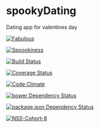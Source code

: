 # spookyDating
Dating app for valentines day

[![Fabulous](https://img.shields.io/badge/fabulosity-maximum-ff69b4.svg)](http://lolsnaps.com/upload_pic/PleaseExcuseMyFabulousness-86590.jpg)

[![Spoookiness](https://img.shields.io/badge/spookiness-100-blue.svg)](https://encrypted-tbn3.gstatic.com/images?q=tbn:ANd9GcSNEzCUC09Y9jz7na-UBdgSmkP1UvLZRp7QKW1voPUJOL0RmQ0x4w)

[![Build Status](https://travis-ci.org/erlandsona/spookyDating.svg?branch=master)](https://travis-ci.org/erlandsona/spookyDating)

[![Coverage Status](https://coveralls.io/repos/erlandsona/spookyDating/badge.svg)](https://coveralls.io/r/erlandsona/spookyDating)

[![Code Climate](https://codeclimate.com/github/erlandsona/spookyDating/badges/gpa.svg)](https://codeclimate.com/github/erlandsona/spookyDating)

[![bower Dependency Status](https://www.versioneye.com/user/projects/54de49a2c1bbbd9bd7000896/badge.svg?style=flat)](https://www.versioneye.com/user/projects/54de49a2c1bbbd9bd7000896)

 [![package.json Dependency Status](https://www.versioneye.com/user/projects/54de49a8c1bbbd5f820008b6/badge.svg?style=flat)](https://www.versioneye.com/user/projects/54de49a8c1bbbd5f820008b6)

[![NSS-Cohort-8](https://img.shields.io/badge/NSS-cohort--8-6a1ab0.svg)](http://i.imgur.com/hrq5wS9.jpg)

